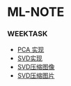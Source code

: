 # ML-NOTE
### WEEKTASK
- [PCA 实现]( https://github.com/Thuamo/ML-NOTE/blob/main/WEEKTASK/pca_algo.ipynb )
- [SVD实现]( https://github.com/Thuamo/ML-NOTE/blob/main/WEEKTASK/svd_algo.ipynb )
- [SVD压缩图像](https://github.com/Thuamo/ML-NOTE/blob/main/WEEKTASK/svd_img.ipynb )
- [SVD压缩图片](https://github.com/Thuamo/ML-NOTE/blob/main/WEEKTASK/Untitled.ipynb )



